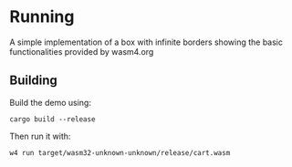 # Running

A simple implementation of a box with infinite borders showing the basic functionalities provided by wasm4.org

## Building

Build the demo using:

```shell
cargo build --release
```

Then run it with:

```shell
w4 run target/wasm32-unknown-unknown/release/cart.wasm
```
